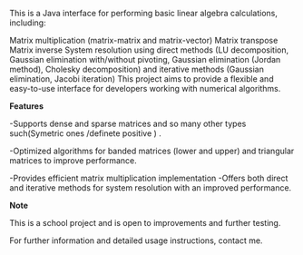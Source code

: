 This is a Java interface for performing basic linear algebra calculations, including:

Matrix multiplication (matrix-matrix and matrix-vector)
Matrix transpose
Matrix inverse
System resolution using direct methods (LU decomposition, Gaussian elimination with/without pivoting, Gaussian elimination (Jordan method), Cholesky decomposition) and iterative methods (Gaussian elimination, Jacobi iteration)
This project aims to provide a flexible and easy-to-use interface for developers working with numerical algorithms.

**Features**

-Supports dense and sparse matrices and so many other types such(Symetric ones /definete positive ) .

-Optimized algorithms for banded matrices (lower and upper) and triangular matrices to improve performance.

-Provides efficient matrix multiplication implementation
-Offers both direct and iterative methods for system resolution with an improved performance.

**Note**

This is a school project and is open to improvements and further testing.

For further information and detailed usage instructions,  contact me.
